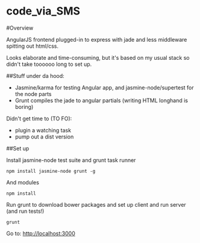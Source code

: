 code_via_SMS
============

#Overview

AngularJS frontend plugged-in to express with jade and less middleware spitting out html/css.

Looks elaborate and time-consuming, but it's based on my usual stack so didn't take toooooo long to set up.

##Stuff under da hood:

* Jasmine/karma for testing Angular app, and jasmine-node/supertest for the node parts
* Grunt compiles the jade to angular partials (writing HTML longhand is boring)

Didn't get time to (TO FO):
* plugin a watching task
* pump out a dist version

##Set up

Install jasmine-node test suite and grunt task runner

`npm install jasmine-node grunt -g`

And modules

`npm install`

Run grunt to download bower packages and set up client and run server (and run tests!)

`grunt`

Go to: [http://localhost:3000](http://localhost:3000)
